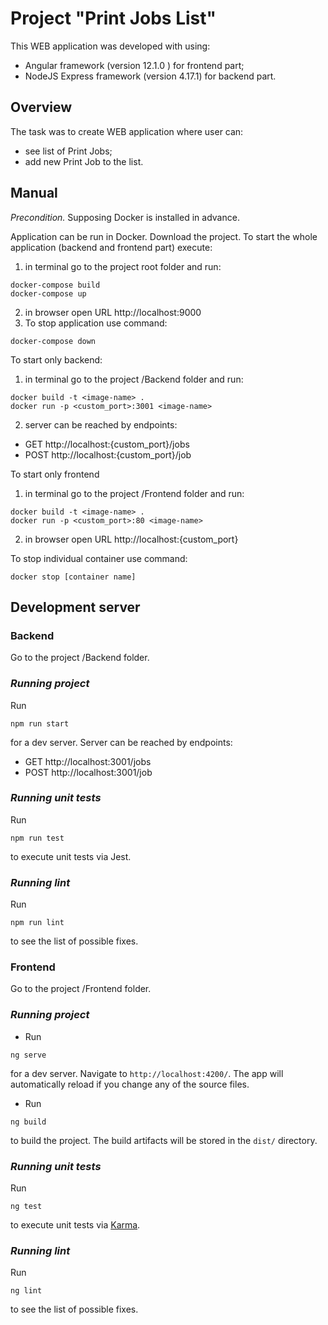 # Project "Print Jobs List"

This WEB application was developed with using:
 - Angular framework (version 12.1.0 ) for frontend part;
 - NodeJS Express framework (version 4.17.1) for backend part.

## Overview
The task was to create WEB application where user can:
 - see list of Print Jobs;
 - add new Print Job to the list.

## Manual
_Precondition._ Supposing Docker is installed in advance.

Application can be run in Docker.
Download the project.
To start the whole application (backend and frontend part) execute:
1. in terminal go to the project root folder and run:
```
docker-compose build
docker-compose up
```
2. in browser open URL http://localhost:9000
3. To stop application use command:
```
docker-compose down
```

To start only backend:
1. in terminal go to the project /Backend folder and run:
```
docker build -t <image-name> .
docker run -p <custom_port>:3001 <image-name>
```
2. server can be reached by endpoints:
  - GET http://localhost:{custom_port}/jobs
  - POST http://localhost:{custom_port}/job

To start only frontend
1. in terminal go to the project /Frontend folder and run:
```
docker build -t <image-name> .
docker run -p <custom_port>:80 <image-name>
```
2. in browser open URL http://localhost:{custom_port}

To stop individual container use command:
```
docker stop [container name]
```

## Development server
### **Backend**
Go to the project /Backend folder.
### _Running project_
Run 
```
npm run start
```
for a dev server.
Server can be reached by endpoints:
  - GET http://localhost:3001/jobs
  - POST http://localhost:3001/job


### _Running unit tests_
Run 
```
npm run test
```
to execute unit tests via Jest.

### _Running lint_
Run 
```
npm run lint
```
to see the list of possible fixes.

### **Frontend**
Go to the project /Frontend folder.
### _Running project_
* Run 
```
ng serve
```
for a dev server. Navigate to `http://localhost:4200/`. The app will automatically reload if you change any of the source files.
* Run 
```
ng build
```
to build the project. The build artifacts will be stored in the `dist/` directory.

### _Running unit tests_
Run
```
ng test
```
to execute unit tests via [Karma](https://karma-runner.github.io).

### _Running lint_
Run 
```
ng lint
```
to see the list of possible fixes.
